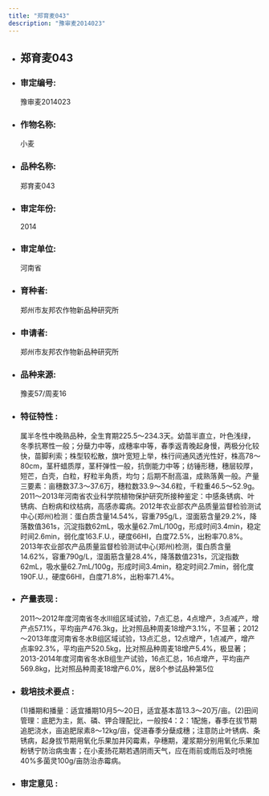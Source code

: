 ```yaml
---
title: "郑育麦043"
description: "豫审麦2014023"
---
```

* ## 郑育麦043
* ###  审定编号:  
   豫审麦2014023

*  ### 作物名称:  
   小麦

*   ###  品种名称: 
    郑育麦043

*   ### 审定年份: 
    2014

*   ### 审定单位:  
    河南省

*   ### 育种者:  
    郑州市友邦农作物新品种研究所

*   ### 申请者:  
    郑州市友邦农作物新品种研究所

*   ### 品种来源:  
    豫麦57/周麦16


*   ### 特征特性 : 
    属半冬性中晚熟品种，全生育期225.5～234.3天。幼苗半直立，叶色浅绿，冬季抗寒性一般；分蘖力中等，成穗率中等，春季返青晚起身慢，两极分化较快，苗脚利索；株型较松散，旗叶宽短上举，株行间通风透光性好，株高78～80cm，茎秆蜡质厚，茎秆弹性一般，抗倒能力中等；纺锤形穗，穗层较厚，短芒，白壳，白粒，籽粒半角质，均匀；后期不耐高温，成熟落黄一般。产量三要素：亩穗数37.3～37.6万，穗粒数33.9～34.6粒，千粒重46.5～52.9g。2011～2013年河南省农业科学院植物保护研究所接种鉴定：中感条锈病、叶锈病、白粉病和纹枯病，高感赤霉病。2012年农业部农产品质量监督检验测试中心(郑州)检测：蛋白质含量14.54%，容重795g/L，湿面筋含量29.2%，降落数值361s，沉淀指数62mL，吸水量62.7mL/100g，形成时间3.4min，稳定时间2.6min，弱化度163.F.U.，硬度66HI，白度72.5%，出粉率70.8%。2013年农业部农产品质量监督检验测试中心(郑州)检测，蛋白质含量14.62%，容重790g/L，湿面筋含量28.4%，降落数值231s，沉淀指数62mL，吸水量62.7mL/100g，形成时间3.4min，稳定时间2.7min，弱化度190F.U.，硬度66HI，白度71.8%，出粉率71.4%。


*   ### 产量表现 : 
    2011～2012年度河南省冬水Ⅲ组区域试验，7点汇总，4点增产，3点减产，增产点57.1%，平均亩产476.3kg，比对照品种周麦18增产3.1%，不显著；2012～2013年度河南省冬水B组区域试验，13点汇总，12点增产，1点减产，增产点率92.3%，平均亩产520.5kg，比对照品种周麦18增产5.4%，极显著；2013-2014年度河南省冬水B组生产试验，16点汇总，16点增产，平均亩产569.8kg，比对照品种周麦18增产6.0%，居8个参试品种第5位


*   ### 栽培技术要点 : 
    (1)播期和播量：适宜播期10月5～20日，适宜基本苗13.3～20万/亩。(2)田间管理：底肥为主，氮、磷、钾合理配比，一般按4：2：1配施，春季在拔节期追肥浇水，亩追肥尿素8～12kg/亩，促进春季分蘖成穗；注意防止叶锈病、条锈病，起身拔节期用氧化乐果加井冈霉素，孕穗期，灌浆期分别用氧化乐果加粉锈宁防治病虫害；在小麦扬花期若遇阴雨天气，应在雨前或雨后及时喷施40%多菌灵100g/亩防治赤霉病。


*   ### 审定意见 : 
    
